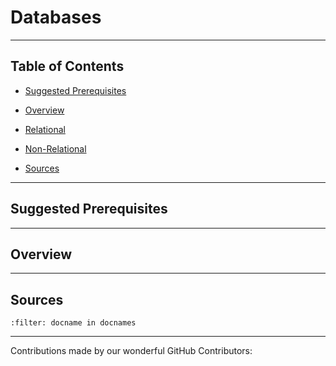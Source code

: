 # Databases

---

## Table of Contents

- [Suggested Prerequisites](#Suggested-Prerequisites)

- [Overview](#Overview)

- [Relational](https://makeuseofdata.com/data_collection/databases/relational/index.html)

- [Non-Relational](https://makeuseofdata.com/data_collection/databases/non_relational/index.html)

- [Sources](#Sources)

---

## Suggested Prerequisites

---

## Overview

---

## Sources

```{bibliography} references.bib
:filter: docname in docnames
```

---

Contributions made by our wonderful GitHub Contributors: 